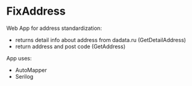 # FixAddress
Web App for address standardization:

- returns detail info about address from dadata.ru (GetDetailAddress)
- return address and post code (GetAddress)

App uses:

- AutoMapper
- Serilog

